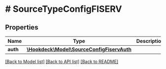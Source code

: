 # # SourceTypeConfigFISERV

## Properties

Name | Type | Description | Notes
------------ | ------------- | ------------- | -------------
**auth** | [**\Hookdeck\Model\SourceConfigFiservAuth**](SourceConfigFiservAuth.md) |  | [optional]

[[Back to Model list]](../../README.md#models) [[Back to API list]](../../README.md#endpoints) [[Back to README]](../../README.md)
